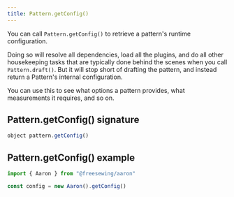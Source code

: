 ```yaml
---
title: Pattern.getConfig()
---
```


You can call `Pattern.getConfig()` to retrieve a pattern's runtime configuration.

Doing so will resolve all dependencies, load all the plugins, and do all other
housekeeping tasks that are typically done behind the scenes when you call
`Pattern.draft()`. But it will stop short of drafting the pattern, and instead
return a Pattern's internal configuration.

You can use this to see what options a pattern provides, what
measurements it requires, and so on.

## Pattern.getConfig() signature

```js
object pattern.getConfig()
```

## Pattern.getConfig() example

```js
import { Aaron } from "@freesewing/aaron"

const config = new Aaron().getConfig()
```
